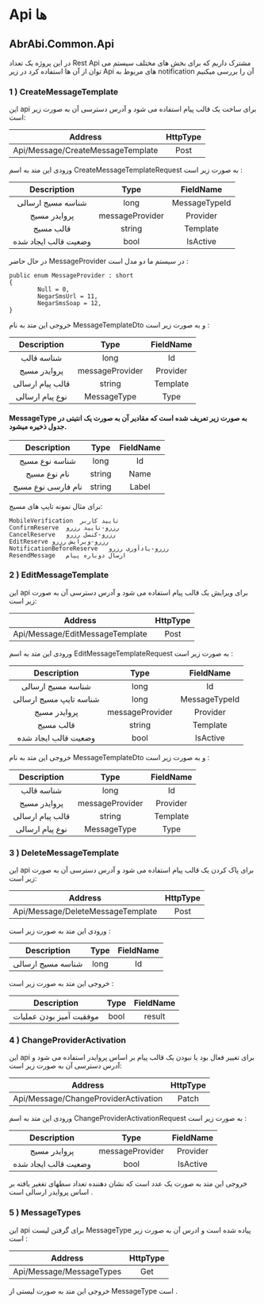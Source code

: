 # Api ها 

## AbrAbi.Common.Api
در این پروژه یک تعداد Rest Api  مشترک داریم که برای بخش های مختلف سیستم می توان از آن ها استفاده کرد
در زیر Api های مربوط به notification  آن را بررسی میکنیم

### 1 ) CreateMessageTemplate
این api برای ساخت یک قالب پیام استفاده می شود و آدرس دسترسی آن به صورت زیر است:

| Address  | HttpType |
|:----:|:-------------:|
| Api/Message/CreateMessageTemplate| Post  |

ورودی این متد به اسم CreateMessageTemplateRequest به صورت زیر است :

| Description  | Type| FieldName  |
|:----:|:-------------:|:---:|
| شناسه مسیج ارسالی | long | MessageTypeId  |
| پروایدر مسیج| messageProvider | Provider  |
| قالب مسیج| string  | Template  |
| وضعیت قالب ایجاد شده| bool | IsActive  |

در حال حاضر MessageProvider در سیستم ما دو مدل است :

```
public enum MessageProvider : short
{
        Null = 0,
        NegarSmsUrl = 11,
        NegarSmsSoap = 12,
}
```

خروجی این متد به نام MessageTemplateDto و به صورت زیر است :

| Description  | Type| FieldName  |
|:----:|:-------------:|:---:|
| شناسه قالب | long  | Id  |
| پروایدر مسیج| messageProvider | Provider  |
|قالب پیام ارسالی | string | Template  |
|نوع پیام ارسالی| MessageType | Type  |

#### MessageType به صورت زیر تعریف شده است که مقادیر آن به صورت یک انتیتی در جدول ذخیره میشود.

| Description  | Type| FieldName  |
|:----:|:-------------:|:---:|
| شناسه نوع مسیج | long | Id  |
| نام نوع مسیج | string | Name  |
|نام فارسی نوع مسیج | string | Label  |

برای مثال نمونه تایپ های مسیج:

```
MobileVerification	تایید کاربر
ConfirmReserve	رزرو-تایید رزرو
CancelReserve	رزرو-کنسل رزرو
EditReserve	رزرو-ویرایش رزرو
NotificationBeforeReserve	رزرو-یادآوری رزرو
ResendMessage	ارسال دوباره پیام
```

### 2 ) EditMessageTemplate
این api برای ویرایش یک قالب پیام استفاده می شود و آدرس دسترسی آن به صورت زیر است:

| Address  | HttpType |
|:----:|:-------------:|
| Api/Message/EditMessageTemplate| Post  |

ورودی این متد به اسم EditMessageTemplateRequest به صورت زیر است :

| Description  | Type| FieldName  |
|:----:|:-------------:|:---:|
| شناسه مسیج ارسالی | long | Id  |
|شناسه تایپ مسیج ارسالی | long | MessageTypeId  |
| پروایدر مسیج| messageProvider | Provider  |
| قالب مسیج| string  | Template  |
| وضعیت قالب ایجاد شده| bool | IsActive  |

خروجی این متد به نام MessageTemplateDto و به صورت زیر است :

| Description  | Type| FieldName  |
|:----:|:-------------:|:---:|
| شناسه قالب | long  | Id  |
| پروایدر مسیج| messageProvider | Provider  |
|قالب پیام ارسالی | string | Template  |
|نوع پیام ارسالی| MessageType | Type  |

### 3 ) DeleteMessageTemplate
این api برای پاک کردن یک قالب پیام استفاده می شود و آدرس دسترسی آن به صورت زیر است:

| Address  | HttpType |
|:----:|:-------------:|
| Api/Message/DeleteMessageTemplate| Post  |

ورودی این متد به صورت زیر است :

| Description  | Type| FieldName  |
|:----:|:-------------:|:---:|
| شناسه مسیج ارسالی | long | Id  |

خروجی این متد به صورت زیر است :

| Description  | Type| FieldName  |
|:----:|:-------------:|:---:|
| موفقیت آمیز بودن عملیات| bool  | result  |

### 4 ) ChangeProviderActivation
این api برای تغییر فعال بود یا نبودن یک قالب پیام بر اساس پروایدر استفاده می شود و آدرس دسترسی آن به صورت زیر است:

| Address  | HttpType |
|:----:|:-------------:|
| Api/Message/ChangeProviderActivation| Patch  |

ورودی این متد به اسم ChangeProviderActivationRequest به صورت زیر است :

| Description  | Type| FieldName  |
|:----:|:-------------:|:---:|
| پروایدر مسیج| messageProvider | Provider  |
| وضعیت قالب ایجاد شده| bool | IsActive  |

خروجی این متد به صورت یک عدد است که نشان دهننده تعداد سطهای تغغیر یافته بر اساس پروایدر ارسالی است .

### 5 ) MessageTypes
این api  برای گرفتن لیست MessageType پیاده شده است و ادرس آن به صورت زیر است :

| Address  | HttpType |
|:----:|:-------------:|
| Api/Message/MessageTypes| Get  |

خروجی این متد به صورت لیستی از MessageType است .




